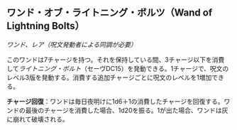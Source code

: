 ## ワンド・オブ・ライトニング・ボルツ（Wand of Lightning Bolts）
*ワンド、レア（呪文発動者による同調が必要）*

このワンドは7チャージを持つ。それを保持している間、3チャージ以下を消費して*ライトニング・ボルト*（セーヴDC15）を発動できる。1チャージで、呪文のレベル3版を発動する。消費する追加チャージごとに呪文のレベルを1増加できる。

**チャージ回復**：ワンドは毎日夜明けに1d6＋1の消費したチャージを回復する。ワンドの最後のチャージを消費した場合、1d20を振る。1が出た場合、ワンドは灰に崩れて破壊される。